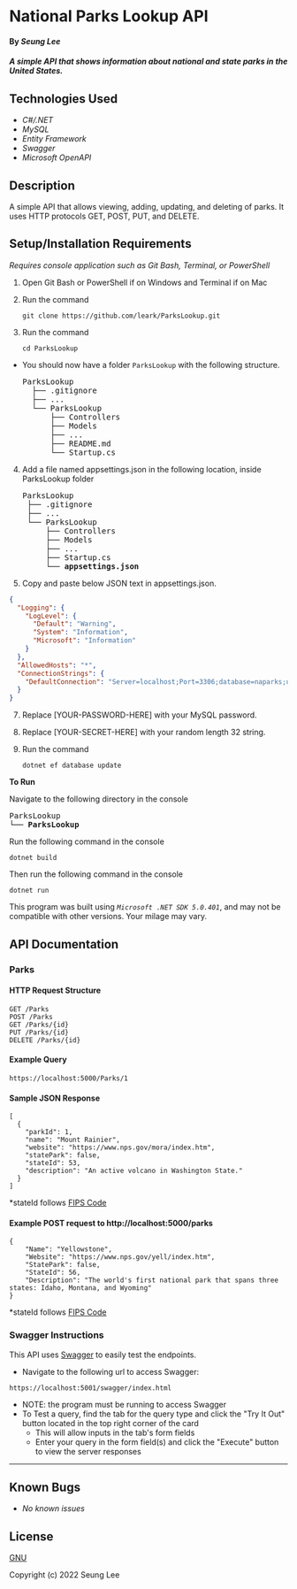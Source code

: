 # National Parks Lookup API

#### By _Seung Lee_

#### _A simple API that shows information about national and state parks in the United States._

## Technologies Used

* _C#/.NET_
* _MySQL_
* _Entity Framework_
* _Swagger_
* _Microsoft OpenAPI_


## Description

A simple API that allows viewing, adding, updating, and deleting of parks. It uses HTTP protocols GET, POST, PUT, and DELETE. 

## Setup/Installation Requirements
_Requires console application such as Git Bash, Terminal, or PowerShell_

1. Open Git Bash or PowerShell if on Windows and Terminal if on Mac
2. Run the command

    ``git clone https://github.com/leark/ParksLookup.git``

3. Run the command

    ``cd ParksLookup``

* You should now have a folder `ParksLookup` with the following structure.
    <pre>ParksLookup
    ├── .gitignore 
    ├── ... 
    └── ParksLookup
        ├── Controllers
        ├── Models
        ├── ...
        ├── README.md
        └── Startup.cs</pre>

4. Add a file named appsettings.json in the following location, inside ParksLookup folder 

    <pre>ParksLookup
    ├── .gitignore 
    ├── ... 
    └── ParksLookup
        ├── Controllers
        ├── Models
        ├── ...
        ├── Startup.cs
        └── <strong>appsettings.json</strong></pre>
      
5. Copy and paste below JSON text in appsettings.json.

```json
{
  "Logging": {
    "LogLevel": {
      "Default": "Warning",
      "System": "Information",
      "Microsoft": "Information"
    }
  },
  "AllowedHosts": "*",
  "ConnectionStrings": {
    "DefaultConnection": "Server=localhost;Port=3306;database=naparks;uid=root;pwd=[YOUR-PASSWORD-HERE];"
  }
}
```

7. Replace [YOUR-PASSWORD-HERE] with your MySQL password.

8. Replace [YOUR-SECRET-HERE] with your random length 32 string.

9. Run the command

    ```dotnet ef database update```


<strong>To Run</strong>

Navigate to the following directory in the console
    <pre>ParksLookup
    └── <strong>ParksLookup</strong></pre>

Run the following command in the console

  ``dotnet build``

Then run the following command in the console

  ``dotnet run``

This program was built using _`Microsoft .NET SDK 5.0.401`_, and may not be compatible with other versions. Your milage may vary.

## API Documentation
### Parks
#### HTTP Request Structure
```
GET /Parks
POST /Parks
GET /Parks/{id}
PUT /Parks/{id}
DELETE /Parks/{id}
```
#### Example Query
```
https://localhost:5000/Parks/1
```
#### Sample JSON Response
```
[
  {
    "parkId": 1,
    "name": "Mount Rainier",
    "website": "https://www.nps.gov/mora/index.htm",
    "statePark": false,
    "stateId": 53,
    "description": "An active volcano in Washington State."
  }
]
```
*stateId follows [FIPS Code](https://www.bls.gov/respondents/mwr/electronic-data-interchange/appendix-d-usps-state-abbreviations-and-fips-codes.htm)

#### Example POST request to http://localhost:5000/parks
```
{
    "Name": "Yellowstone",
    "Website": "https://www.nps.gov/yell/index.htm",
    "StatePark": false,
    "StateId": 56,
    "Description": "The world's first national park that spans three states: Idaho, Montana, and Wyoming"
}
```
*stateId follows [FIPS Code](https://www.bls.gov/respondents/mwr/electronic-data-interchange/appendix-d-usps-state-abbreviations-and-fips-codes.htm)

### Swagger Instructions
This API uses [Swagger](https://swagger.io/tools/swagger-ui/) to easily test the endpoints.
- Navigate to the following url to access Swagger:
```
https://localhost:5001/swagger/index.html
```
  - NOTE: the program must be running to access Swagger
- To Test a query, find the tab for the query type and click the "Try It Out" button located in the top right corner of the card
  - This will allow inputs in the tab's form fields
  - Enter your query in the form field(s) and click the "Execute" button to view the server responses
***

## Known Bugs

* _No known issues_

## License

[GNU](/LICENSE)

Copyright (c) 2022 Seung Lee